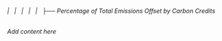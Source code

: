 ###### |   |   |   |   |   ├── Percentage of Total Emissions Offset by Carbon Credits

*Add content here*